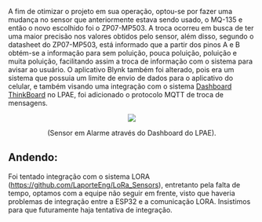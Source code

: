   A fim de otimizar o projeto em sua operação, optou-se por fazer uma mudança no sensor que anteriormente estava sendo usado, o MQ-135 e então o novo escolhido foi o ZP07-MP503. A troca ocorreu em busca de ter uma maior precisão nos valores obtidos pelo sensor, além disso, segundo o datasheet do ZP07-MP503, está informado que a partir dos pinos A e B obtém-se a informação para sem poluição, pouca poluição, poluição e muita poluição, facilitando assim a troca de informação com o sistema para avisar ao usuário.
  O aplicativo Blynk também foi alterado, pois era um sistema que possuia um limite de envio de dados para o aplicativo do celular, e também visando uma integração com o sistema [Dashboard ThinkBoard](https://github.com/sooarees/Dashboard-ThingsBoard) no LPAE, foi adicionado o protocolo MQTT de troca de mensagens. 

<p align="center">
  <img src="https://github.com/user-attachments/assets/12b0a7a8-a558-426e-a0ba-ec3365c0448f">
</p>
<p align="center">(Sensor em Alarme através do Dashboard do LPAE).</p>


## Andendo:
Foi tentado integração com o sistema LORA (https://github.com/LaporteEng/LoRa_Sensors), entretanto pela falta de tempo, optamos com a equipe não seguir em frente, visto que haveria problemas de integração entre a ESP32 e a comunicação LORA. Insistimos para que futuramente haja tentativa de integração.
